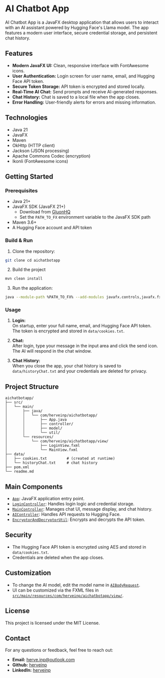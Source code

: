 # AI Chatbot App

AI Chatbot App is a JavaFX desktop application that allows users to interact with an AI assistant powered by Hugging Face's Llama model. The app features a modern user interface, secure credential storage, and persistent chat history.

## Features

- **Modern JavaFX UI:** Clean, responsive interface with FontAwesome icons.
- **User Authentication:** Login screen for user name, email, and Hugging Face API token.
- **Secure Token Storage:** API token is encrypted and stored locally.
- **Real-Time AI Chat:** Send prompts and receive AI-generated responses.
- **Chat History:** Chat is saved to a local file when the app closes.
- **Error Handling:** User-friendly alerts for errors and missing information.

## Technologies

- Java 21
- JavaFX
- Maven
- OkHttp (HTTP client)
- Jackson (JSON processing)
- Apache Commons Codec (encryption)
- Ikonli (FontAwesome icons)

## Getting Started

### Prerequisites

- Java 21+
- JavaFX SDK (JavaFX 21+)
  - Download from [GluonHQ](https://gluonhq.com/products/javafx/)
  - Set the `PATH_TO_FX` environment variable to the JavaFX SDK path
- Maven 3.6+
- A Hugging Face account and API token

### Build & Run

1. Clone the repository:
```bash
git clone cd aichatbotapp 
```
2. Build the project
```bash
mvn clean install
```
3. Run the application:
```bash
java --module-path %PATH_TO_FX% --add-modules javafx.controls,javafx.fxml -jar .\target\aichatbotapp-1.0.0.jar
```
### Usage

1. **Login:**  
   On startup, enter your full name, email, and Hugging Face API token. The token is encrypted and stored in `data/cookies.txt`.

2. **Chat:**  
   After login, type your message in the input area and click the send icon. The AI will respond in the chat window.

3. **Chat History:**  
   When you close the app, your chat history is saved to `data/historyChat.txt` and your credentials are deleted for privacy.

## Project Structure

```
aichatbotapp/
├── src/
│   └── main/
│       ├── java/
│       │   └── com/herveinp/aichatbotapp/
│       │       ├── App.java
│       │       ├── controller/
│       │       ├── model/
│       │       └── util/
│       └── resources/
│           └── com/herveinp/aichatbotapp/view/
│               ├── LoginView.fxml
│               └── MainView.fxml
├── data/
│   ├── cookies.txt         # (created at runtime)
│   └── historyChat.txt     # chat history
├── pom.xml
└── readme.md
```

## Main Components

- [`App`](src/main/java/com/herveinp/aichatbotapp/App.java): JavaFX application entry point.
- [`LoginController`](src/main/java/com/herveinp/aichatbotapp/controller/LoginController.java): Handles login logic and credential storage.
- [`MainController`](src/main/java/com/herveinp/aichatbotapp/controller/MainController.java): Manages chat UI, message display, and chat history.
- [`AIController`](src/main/java/com/herveinp/aichatbotapp/controller/AIController.java): Handles API requests to Hugging Face.
- [`EncryptorAndDecryptorUtil`](src/main/java/com/herveinp/aichatbotapp/util/EncryptorAndDecryptorUtil.java): Encrypts and decrypts the API token.

## Security

- The Hugging Face API token is encrypted using AES and stored in `data/cookies.txt`.
- Credentials are deleted when the app closes.

## Customization

- To change the AI model, edit the model name in [`AIBodyRequest`](src/main/java/com/herveinp/aichatbotapp/model/AIBodyRequest.java).
- UI can be customized via the FXML files in [`src/main/resources/com/herveinp/aichatbotapp/view/`](src/main/resources/com/herveinp/aichatbotapp/view/).

## License

This project is licensed under the MIT License.

## Contact

For any questions or feedback, feel free to reach out:
- **Email:** [herve.inp@outlook.com](mailto:herve.inp@outlook.com)
- **Github:** [herveinp](https://github.com/herveinp)
- **LinkedIn:** [herveinp](https://www.linkedin.com/in/herveinp/)